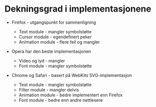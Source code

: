 # Dekningsgrad i implementasjonene #

* Firefox - utgangspunkt for sammenligning
  * Text module - mangler symbolstøtte
  * Cursor module - egendefinert peker
  * Animation module - flere feil og mangler

* Opera har den beste implementasjonen
  * Video og lyd - mangler
  * Font module - mangler symbolstøtte

* Chrome og Safari - basert på WebKits SVG-implementasjon
  * Text module - mangler symbolstøtte
  * Filter module - mangler delvis
  * Animation module - bedre implementert enn Firefox
  * Font module - bedre enn andre nettlesere
